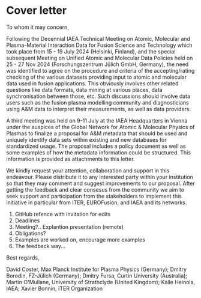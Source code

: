 # Cover letter

To whom it may concern,

Following the Decennial IAEA Technical Meeting on Atomic, Molecular and Plasma-Material Interaction Data for Fusion Science and Technology which took place from 15 - 19 July 2024 (Helsinki, Finland), and the special subsequent Meeting on Unified Atomic and Molecular Data Policies held on 25 - 27 Nov 2024 (Forschungszentrum Jülich GmbH, Germany), the need was identified to agree on the procedure and criteria of the accepting/rating checking of the various datasets providing input to atomic and molecular data used in fusion applications. This obviously involves other related questions like data formats, data mining at various places, data synchronisation between those, etc. Such discussions should involve data users such as the fusion plasma modelling community and diagnosticians using A&M data to interpret their measurements, as well as data providers.

A third meeting was held on 9-11 July at the IAEA Headquarters in Vienna under the auspices of the Global Network for Atomic & Molecular Physics of Plasmas to finalize a proposal for A&M metadata that should be used and uniquely identify data sets within existing and new databases for standardized usage. The proposal includes a policy document as well as some examples of how the metadata information could be structured. This information is provided as attachments to this letter.

We kindly request your attention, collaboration and support in this endeavour. Please distribute it to any interested party within your institution so that they may comment and suggest improvements to our proposal. After getting the feedback and clear consesus from the community we aim to seek support and participation from the stakeholders to implement this initiative in particular from ITER, EUROFusion, and IAEA and its networks.

1) GitHub refence with invitation for edits
2) Deadlines
3) Meeting?.. Explantion presentation (remote)
4) Obligations?
5) Examples are worked on, encourage more examples
6) The feedback way... 

Best regards,

David Coster, Max Planck Institute for Plasma Physics (Germany);
Dmitry Borodin, FZ-Jülich (Germany);
Dmitry Fursa, Curtin University (Australia);
Martin O'Mullane, University of Strathclyde (United Kingdom);
Kalle Heinola, IAEA;
Xavier Bonnin, ITER Organization

